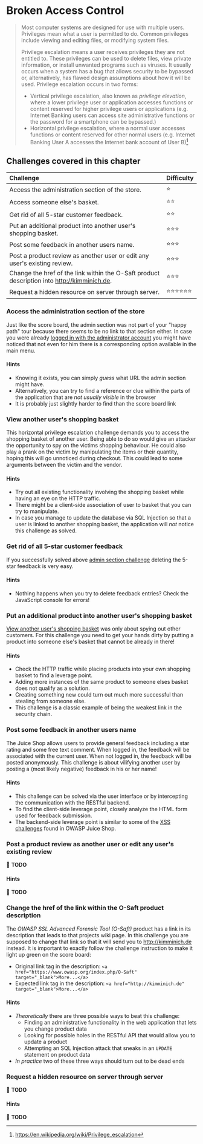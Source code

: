 # Broken Access Control

> Most computer systems are designed for use with multiple users.
> Privileges mean what a user is permitted to do. Common privileges
> include viewing and editing files, or modifying system files.
>
> Privilege escalation means a user receives privileges they are not
> entitled to. These privileges can be used to delete files, view
> private information, or install unwanted programs such as viruses. It
> usually occurs when a system has a bug that allows security to be
> bypassed or, alternatively, has flawed design assumptions about how it
> will be used. Privilege escalation occurs in two forms:
>
> * Vertical privilege escalation, also known as _privilege elevation_,
>   where a lower privilege user or application accesses functions or
>   content reserved for higher privilege users or applications (e.g.
>   Internet Banking users can access site administrative functions or
>   the password for a smartphone can be bypassed.)
> * Horizontal privilege escalation, where a normal user accesses
>   functions or content reserved for other normal users (e.g. Internet
>   Banking User A accesses the Internet bank account of User B)[^1]

## Challenges covered in this chapter

| Challenge                                                                                   | Difficulty                           |
|:--------------------------------------------------------------------------------------------|:-------------------------------------|
| Access the administration section of the store.                                             | :star:                               |
| Access someone else's basket.                                                               | :star::star:                         |
| Get rid of all 5-star customer feedback.                                                    | :star::star:                         |
| Put an additional product into another user's shopping basket.                              | :star::star::star:                   |
| Post some feedback in another users name.                                                   | :star::star::star:                   |
| Post a product review as another user or edit any user's existing review.                   | :star::star::star:                   |
| Change the href of the link within the O-Saft product description into http://kimminich.de. | :star::star::star:                   |
| Request a hidden resource on server through server.                                         | :star::star::star::star::star::star: |

### Access the administration section of the store

Just like the score board, the admin section was not part of your "happy
path" tour because there seems to be no link to that section either. In
case you were already
[logged in with the administrator account](injection.md#log-in-with-the-administrators-user-account)
you might have noticed that not even for him there is a corresponding
option available in the main menu.

#### Hints

* Knowing it exists, you can simply _guess_ what URL the admin section
  might have.
* Alternatively, you can try to find a reference or clue within the
  parts of the application that are _not usually visible_ in the browser
* It is probably just slightly harder to find than the score board link

### View another user's shopping basket

This horizontal privilege escalation challenge demands you to access the
shopping basket of another user. Being able to do so would give an
attacker the opportunity to spy on the victims shopping behaviour. He
could also play a prank on the victim by manipulating the items or their
quantity, hoping this will go unnoticed during checkout. This could lead
to some arguments between the victim and the vendor.

#### Hints

* Try out all existing functionality involving the shopping basket while
  having an eye on the HTTP traffic.
* There might be a client-side association of user to basket that you
  can try to manipulate.
* In case you manage to update the database via SQL Injection so that a
  user is linked to another shopping basket, the application will _not_
  notice this challenge as solved.

### Get rid of all 5-star customer feedback

If you successfully solved above
[admin section challenge](#access-the-administration-section-of-the-store)
deleting the 5-star feedback is very easy.

#### Hints

* Nothing happens when you try to delete feedback entries? Check the
  JavaScript console for errors!

### Put an additional product into another user's shopping basket

[View another user's shopping basket](#view-another-users-shopping-basket)
was only about spying out other customers. For this challenge you need
to get your hands dirty by putting a product into someone else's basket
that cannot be already in there!

#### Hints

* Check the HTTP traffic while placing products into your own shopping
  basket to find a leverage point.
* Adding more instances of the same product to someone elses basket does
  not qualify as a solution.
* Creating something new could turn out much more successful than
  stealing from someone else.
* This challenge is a classic example of being the weakest link in the
  security chain.

### Post some feedback in another users name

The Juice Shop allows users to provide general feedback including a star
rating and some free text comment. When logged in, the feedback will be
associated with the current user. When not logged in, the feedback will
be posted anonymously. This challenge is about vilifying another user by
posting a (most likely negative) feedback in his or her name!

#### Hints

* This challenge can be solved via the user interface or by intercepting
  the communication with the RESTful backend.
* To find the client-side leverage point, closely analyze the HTML form
  used for feedback submission.
* The backend-side leverage point is similar to some of the
  [XSS challenges](xss.md) found in OWASP Juice Shop.

### Post a product review as another user or edit any user's existing review

:wrench: **TODO**

#### Hints

:wrench: **TODO**

### Change the href of the link within the O-Saft product description

The _OWASP SSL Advanced Forensic Tool (O-Saft)_ product has a link in
its description that leads to that projects wiki page. In this challenge
you are supposed to change that link so that it will send you to
http://kimminich.de instead. It is important to exactly follow the
challenge instruction to make it light up green on the score board:

* Original link tag in the description: `<a
  href="https://www.owasp.org/index.php/O-Saft"
  target="_blank">More...</a>`
* Expected link tag in the description: `<a href="http://kimminich.de"
  target="_blank">More...</a>`

#### Hints

* _Theoretically_ there are three possible ways to beat this challenge:
  * Finding an administrative functionality in the web application that
    lets you change product data
  * Looking for possible holes in the RESTful API that would allow you
    to update a product
  * Attempting an SQL Injection attack that sneaks in an `UPDATE`
    statement on product data
* _In practice_ two of these three ways should turn out to be dead ends

### Request a hidden resource on server through server

:wrench: **TODO**

#### Hints

:wrench: **TODO**

[^1]: https://en.wikipedia.org/wiki/Privilege_escalation


